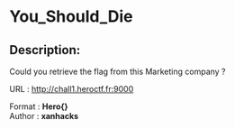 
# You_Should_Die
## Description:
Could you retrieve the flag from this Marketing company ?

URL : http://chall1.heroctf.fr:9000

Format : **Hero{}**<br>
Author : **xanhacks**

